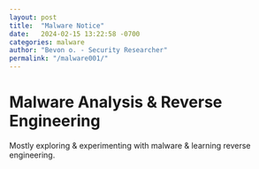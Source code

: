 ```yaml
---
layout: post
title:  "Malware Notice"
date:   2024-02-15 13:22:58 -0700
categories: malware
author: "Bevon o. - Security Researcher"
permalink: "/malware001/"
---
```

# Malware Analysis & Reverse Engineering

Mostly exploring & experimenting with malware & learning reverse engineering.

